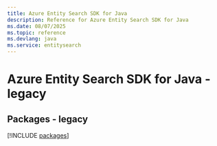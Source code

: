 ```yaml
---
title: Azure Entity Search SDK for Java
description: Reference for Azure Entity Search SDK for Java
ms.date: 08/07/2025
ms.topic: reference
ms.devlang: java
ms.service: entitysearch
---
```

# Azure Entity Search SDK for Java - legacy
## Packages - legacy
[!INCLUDE [packages](entity-search-index.md)]